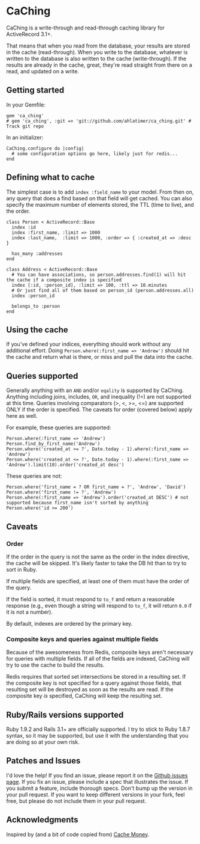 # CaChing

CaChing is a write-through and read-through caching library for ActiveRecord 3.1+. 

That means that when you read from the database, your results are stored in the cache (read-through). When you write to
the database, whatever is written to the database is also written to the cache (write-through). If the results are already
in the cache, great, they're read straight from there on a read, and updated on a write. 

## Getting started

In your Gemfile:

    gem 'ca_ching'
    # gem 'ca_ching', :git => 'git://github.com/ahlatimer/ca_ching.git' # Track git repo

In an initializer:
    
    CaChing.configure do |config|
      # some configuration options go here, likely just for redis...
    end
    
## Defining what to cache

The simplest case is to add `index :field_name` to your model. From then on, any query that does a find based on
that field will get cached. You can also specify the maximum number of elements stored, the TTL (time to live),
and the order. 

    class Person < ActiveRecord::Base
      index :id
      index :first_name, :limit => 1000
      index :last_name,  :limit => 1000, :order => { :created_at => :desc }
      
      has_many :addresses
    end
    
    class Address < ActiveRecord::Base  
      # You can have associations, so person.addresses.find(1) will hit the cache if a composite index is specified
      index [:id, :person_id], :limit => 100, :ttl => 10.minutes
      # Or just find all of them based on person_id (person.addresses.all)
      index :person_id
      
      belongs_to :person
    end
    
## Using the cache

If you've defined your indices, everything should work without any additional effort. Doing 
`Person.where(:first_name => 'Andrew')` should hit the cache and return what is there, or 
miss and pull the data into the cache. 

## Queries supported

Generally anything with an `AND` and/or `eqality` is supported by CaChing. Anything including
joins, includes, `OR`, and inequality (!=) are not supported at this time. Queries involving
comparators (>, <, >=, <=) are supported ONLY if the order is specified. The caveats for order
(covered below) apply here as well. 

For example, these queries are supported:

    Person.where(:first_name => 'Andrew')
    Person.find_by_first_name('Andrew')
    Person.where('created_at >= ?', Date.today - 1).where(:first_name => 'Andrew')
    Person.where('created_at <= ?', Date.today - 1).where(:first_name => 'Andrew').limit(10).order('created_at desc')

These queries are not:
    
    Person.where('first_name = ? OR first_name = ?', 'Andrew', 'David')
    Person.where('first_name != ?', 'Andrew')
    Person.where(:first_name => 'Andrew').order('created_at DESC') # not supported because first_name isn't sorted by anything
    Person.where('id >= 200')
     
## Caveats

### Order

If the order in the query is not the same as the order in the index directive, the cache will be skipped. 
It's likely faster to take the DB hit than to try to sort in Ruby. 

If multiple fields are specified, at least one of them must have the order of the query. 

If the field is sorted, it must respond to `to_f` and return a reasonable response (e.g., even though a 
string will respond to `to_f`, it will return `0.0` if it is not a number). 

By default, indexes are ordered by the primary key. 

### Composite keys and queries against multiple fields

Because of the awesomeness from Redis, composite keys aren't necessary for queries with multiple fields.
If all of the fields are indexed, CaChing will try to use the cache to build the results. 

Redis requires that sorted set intersections be stored in a resulting set. If the composite key is not specified 
for a query against those fields, that resulting set will be destroyed as soon as the results are read. If the 
composite key *is* specified, CaChing will keep the resulting set. 

## Ruby/Rails versions supported

Ruby 1.9.2 and Rails 3.1+ are officially supported. I try to stick to Ruby 1.8.7 syntax, so it may be supported, 
but use it with the understanding that you are doing so at your own risk.

## Patches and Issues

I'd love the help! If you find an issue, please report it on the [Github issues page](http://github.com/ahlatimer/ca_ching/issues).
If you fix an issue, please include a spec that illustrates the issue. If you submit a feature, include thorough specs. 
Don't bump up the version in your pull request. If you want to keep different versions in your fork, feel free, but
please do not include them in your pull request.  

## Acknowledgments

Inspired by (and a bit of code copied from) [Cache Money](http://github.com/ngmoco/cache-money).